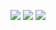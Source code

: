 ![](https://github.com/hihayk/scale/blob/master/docs/screenshot-1.png?raw=true)
![](https://github.com/hihayk/scale/blob/master/docs/screenshot-2.png?raw=true)
![](https://github.com/hihayk/scale/blob/master/docs/screenshot-3.png?raw=true)
